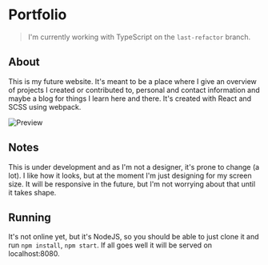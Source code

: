 # Portfolio

> I'm currently working with TypeScript on the `last-refactor` branch.

## About
This is my future website. It's meant to be a place where I give an overview of projects I created or contributed to, personal and contact information and maybe a blog for things I learn here and there.
It's created with React and SCSS using webpack.

![Preview](https://i.imgur.com/Ux5M7j8.jpg)

## Notes
This is under development and as I'm not a designer, it's prone to change (a lot). I like how it looks, but at the moment I'm just designing for my screen size. It will be responsive in the future, but I'm not worrying about that until it takes shape.

## Running
It's not online yet, but it's NodeJS, so you should be able to just clone it and run `npm install`, `npm start`. If all goes well it will be served on localhost:8080.
